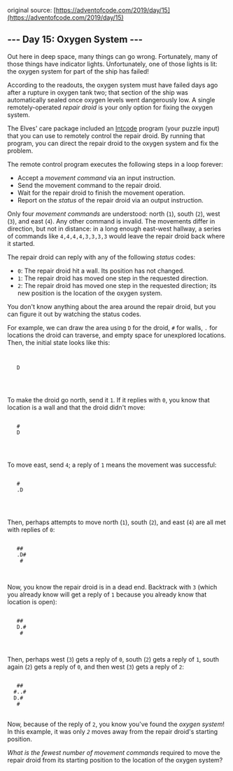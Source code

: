 original source: [https://adventofcode.com/2019/day/15](https://adventofcode.com/2019/day/15)
## --- Day 15: Oxygen System ---
Out here in deep space, many things can go wrong. Fortunately, many of those things have indicator lights. Unfortunately, one of those lights is lit: the oxygen system for part of the ship has failed!

According to the readouts, the oxygen system must have failed days ago after a rupture in oxygen tank two; that section of the ship was automatically sealed once oxygen levels went dangerously low. A single remotely-operated <em>repair droid</em> is your only option for fixing the oxygen system.

The Elves' care package included an [Intcode](9) program (your puzzle input) that you can use to remotely control the repair droid. By running that program, you can direct the repair droid to the oxygen system and fix the problem.

The remote control program executes the following steps in a loop forever:


 - Accept a <em>movement command</em> via an input instruction.
 - Send the movement command to the repair droid.
 - Wait for the repair droid to finish the movement operation.
 - Report on the <em>status</em> of the repair droid via an output instruction.

Only four <em>movement commands</em> are understood: north (<code>1</code>), south (<code>2</code>), west (<code>3</code>), and east (<code>4</code>). Any other command is invalid. The movements differ in direction, but not in distance: in a long enough east-west hallway, a series of commands like <code>4,4,4,4,3,3,3,3</code> would leave the repair droid back where it started.

The repair droid can reply with any of the following <em>status</em> codes:


 - <code>0</code>: The repair droid hit a wall. Its position has not changed.
 - <code>1</code>: The repair droid has moved one step in the requested direction.
 - <code>2</code>: The repair droid has moved one step in the requested direction; its new position is the location of the oxygen system.

You don't know anything about the area around the repair droid, but you can figure it out by watching the status codes.

For example, we can draw the area using <code>D</code> for the droid, <code>#</code> for walls, <code>.</code> for locations the droid can traverse, and empty space for unexplored locations.  Then, the initial state looks like this:

<pre>
<code>      
      
   D  
      
      
</code>
</pre>

To make the droid go north, send it <code>1</code>. If it replies with <code>0</code>, you know that location is a wall and that the droid didn't move:

<pre>
<code>      
   #  
   D  
      
      
</code>
</pre>

To move east, send <code>4</code>; a reply of <code>1</code> means the movement was successful:

<pre>
<code>      
   #  
   .D 
      
      
</code>
</pre>

Then, perhaps attempts to move north (<code>1</code>), south (<code>2</code>), and east (<code>4</code>) are all met with replies of <code>0</code>:

<pre>
<code>      
   ## 
   .D#
    # 
      
</code>
</pre>

Now, you know the repair droid is in a dead end. Backtrack with <code>3</code> (which you already know will get a reply of <code>1</code> because you already know that location is open):

<pre>
<code>      
   ## 
   D.#
    # 
      
</code>
</pre>

Then, perhaps west (<code>3</code>) gets a reply of <code>0</code>, south (<code>2</code>) gets a reply of <code>1</code>, south again (<code>2</code>) gets a reply of <code>0</code>, and then west (<code>3</code>) gets a reply of <code>2</code>:

<pre>
<code>      
   ## 
  #..#
  D.# 
   #  
</code>
</pre>

Now, because of the reply of <code>2</code>, you know you've found the <em>oxygen system</em>! In this example, it was only <code><em>2</em></code> moves away from the repair droid's starting position.

<em>What is the fewest number of movement commands</em> required to move the repair droid from its starting position to the location of the oxygen system?


